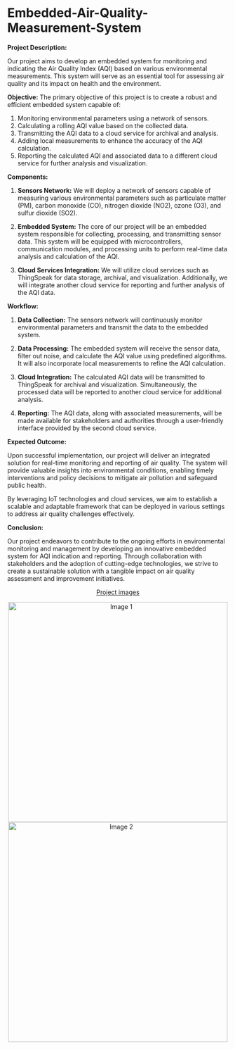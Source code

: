 # Embedded-Air-Quality-Measurement-System
**Project Description:**

Our project aims to develop an embedded system for monitoring and indicating the Air Quality Index (AQI) based on various environmental measurements. This system will serve as an essential tool for assessing air quality and its impact on health and the environment.

**Objective:**
The primary objective of this project is to create a robust and efficient embedded system capable of:

1. Monitoring environmental parameters using a network of sensors.
2. Calculating a rolling AQI value based on the collected data.
3. Transmitting the AQI data to a cloud service for archival and analysis.
4. Adding local measurements to enhance the accuracy of the AQI calculation.
5. Reporting the calculated AQI and associated data to a different cloud service for further analysis and visualization.

**Components:**

1. **Sensors Network:** We will deploy a network of sensors capable of measuring various environmental parameters such as particulate matter (PM), carbon monoxide (CO), nitrogen dioxide (NO2), ozone (O3), and sulfur dioxide (SO2).

2. **Embedded System:** The core of our project will be an embedded system responsible for collecting, processing, and transmitting sensor data. This system will be equipped with microcontrollers, communication modules, and processing units to perform real-time data analysis and calculation of the AQI.

3. **Cloud Services Integration:** We will utilize cloud services such as ThingSpeak for data storage, archival, and visualization. Additionally, we will integrate another cloud service for reporting and further analysis of the AQI data.

**Workflow:**

1. **Data Collection:** The sensors network will continuously monitor environmental parameters and transmit the data to the embedded system.

2. **Data Processing:** The embedded system will receive the sensor data, filter out noise, and calculate the AQI value using predefined algorithms. It will also incorporate local measurements to refine the AQI calculation.

3. **Cloud Integration:** The calculated AQI data will be transmitted to ThingSpeak for archival and visualization. Simultaneously, the processed data will be reported to another cloud service for additional analysis.

4. **Reporting:** The AQI data, along with associated measurements, will be made available for stakeholders and authorities through a user-friendly interface provided by the second cloud service.

**Expected Outcome:**

Upon successful implementation, our project will deliver an integrated solution for real-time monitoring and reporting of air quality. The system will provide valuable insights into environmental conditions, enabling timely interventions and policy decisions to mitigate air pollution and safeguard public health.

By leveraging IoT technologies and cloud services, we aim to establish a scalable and adaptable framework that can be deployed in various settings to address air quality challenges effectively.

**Conclusion:**

Our project endeavors to contribute to the ongoing efforts in environmental monitoring and management by developing an innovative embedded system for AQI indication and reporting. Through collaboration with stakeholders and the adoption of cutting-edge technologies, we strive to create a sustainable solution with a tangible impact on air quality assessment and improvement initiatives.
<p align="center"><ins>  Project images </ins></p>
<div align="center">
  <img src="https://drive.google.com/uc?export=view&id=1uVJQnhF4Bp64EyjBThUNTK4QjE-uazMQ" alt="Image 1" width="500"/>
  <img src="https://drive.google.com/uc?export=view&id=1U4FD0MFbRSrA1ybwcUH8C4uxT8Y92Ou9" alt="Image 2" width="500"/>
</div>

